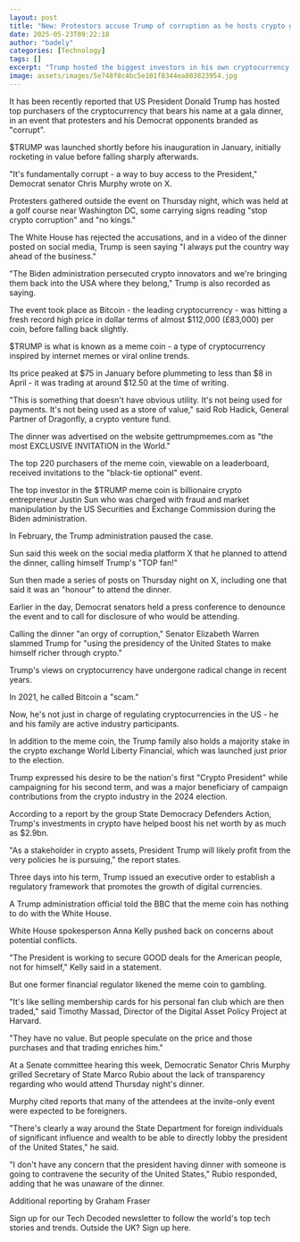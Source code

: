 ```yaml
---
layout: post
title: "New: Protestors accuse Trump of corruption as he hosts crypto gala dinner"
date: 2025-05-23T09:22:18
author: "badely"
categories: [Technology]
tags: []
excerpt: "Trump hosted the biggest investors in his own cryptocurrency, but insisted he put the country ahead of his  businesses interests."
image: assets/images/5e748f8c4bc5e101f8344ea803823954.jpg
---
```


It has been recently reported that US President Donald Trump has hosted top purchasers of the cryptocurrency that bears his name at a gala dinner, in an event that protesters and his Democrat opponents branded as "corrupt".

$TRUMP was launched shortly before his inauguration in January, initially rocketing in value before falling sharply afterwards.

"It's fundamentally corrupt - a way to buy access to the President," Democrat senator Chris Murphy wrote on X.

Protesters gathered outside the event on Thursday night, which was held at a golf course near Washington DC, some carrying signs reading "stop crypto corruption" and "no kings."

The White House has rejected the accusations, and in a video of the dinner posted on social media, Trump is seen saying "I always put the country way ahead of the business."

"The Biden administration persecuted crypto innovators and we're bringing them back into the USA where they belong," Trump is also recorded as saying.

The event took place as Bitcoin - the leading cryptocurrency - was hitting a fresh record high price in dollar terms of almost $112,000 (£83,000) per coin, before falling back slightly.

$TRUMP is what is known as a meme coin - a type of cryptocurrency inspired by internet memes or viral online trends. 

Its price peaked at $75 in January before plummeting to less than $8 in April - it was trading at around $12.50 at the time of writing.

"This is something that doesn't have obvious utility. It's not being used for payments. It's not being used as a store of value," said Rob Hadick, General Partner of Dragonfly, a crypto venture fund.

The dinner was advertised on the website gettrumpmemes.com as "the most EXCLUSIVE INVITATION in the World."

The top 220 purchasers of the meme coin, viewable on a leaderboard, received invitations to the "black-tie optional" event.

The top investor in the $TRUMP meme coin is billionaire crypto entrepreneur Justin Sun who was charged with fraud and market manipulation by the US Securities and Exchange Commission during the Biden administration.

In February, the Trump administration paused the case.

Sun said this week on the social media platform X that he planned to attend the dinner, calling himself Trump's "TOP fan!"

Sun then made a series of posts on Thursday night on X, including one that said it was an "honour" to attend the dinner.

Earlier in the day, Democrat senators held a press conference to denounce the event and to call for disclosure of who would be attending.

Calling the dinner "an orgy of corruption," Senator Elizabeth Warren slammed Trump for "using the presidency of the United States to make himself richer through crypto."

Trump's views on cryptocurrency have undergone radical change in recent years.

In 2021, he called Bitcoin a "scam."

Now, he's not just in charge of regulating cryptocurrencies in the US - he and his family are active industry participants.

In addition to the meme coin, the Trump family also holds a majority stake in the crypto exchange World Liberty Financial, which was launched just prior to the election.

Trump expressed his desire to be the nation's first "Crypto President" while campaigning for his second term, and was a major beneficiary of campaign contributions from the crypto industry in the 2024 election.

According to a report by the group State Democracy Defenders Action, Trump's investments in crypto have helped boost his net worth by as much as $2.9bn.

"As a stakeholder in crypto assets, President Trump will likely profit from the very policies he is pursuing," the report states.

Three days into his term, Trump issued an executive order to establish a regulatory framework that promotes the growth of digital currencies.

A Trump administration official told the BBC that the meme coin has nothing to do with the White House.

White House spokesperson Anna Kelly pushed back on concerns about potential conflicts.

"The President is working to secure GOOD deals for the American people, not for himself," Kelly said in a statement. 

But one former financial regulator likened the meme coin to gambling.

"It's like selling membership cards for his personal fan club which are then traded," said Timothy Massad, Director of the Digital Asset Policy Project at Harvard. 

"They have no value. But people speculate on the price and those purchases and that trading enriches him."

At a Senate committee hearing this week, Democratic Senator Chris Murphy grilled Secretary of State Marco Rubio about the lack of transparency regarding who would attend Thursday night's dinner.

Murphy cited reports that many of the attendees at the invite-only event were expected to be foreigners.

"There's clearly a way around the State Department for foreign individuals of significant influence and wealth to be able to directly lobby the president of the United States," he said.

"I don't have any concern that the president having dinner with someone is going to contravene the security of the United States," Rubio responded, adding that he was unaware of the dinner.

Additional reporting by Graham Fraser

Sign up for our Tech Decoded newsletter to follow the world's top tech stories and trends. Outside the UK? Sign up here.

